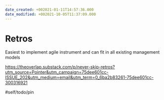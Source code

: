 ```yaml
---
date_created: +002021-01-11T14:57:36.000
date_modified: +002021-10-05T11:37:09.000
---
```


# Retros

Easiest to implement agile instrument and can fit in all existing management models

https://theoverlap.substack.com/p/never-skip-retros?utm_source=Pointer&utm_campaign=75dee601cc-ISSUE_202&utm_medium=email&utm_term=0_6ba2b83261-75dee601cc-300316921

#self/todo/pin
